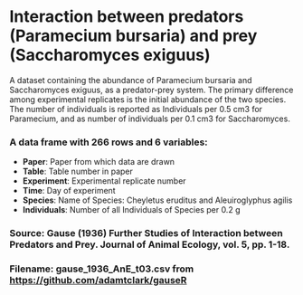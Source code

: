 # Interaction  between  predators  (Paramecium bursaria) and  prey  (Saccharomyces exiguus)

A dataset containing the abundance of Paramecium bursaria and Saccharomyces exiguus,
as a predator-prey system.  The primary difference among experimental replicates
is the initial abundance of the two species.
The number of individuals is reported as Individuals per 0.5 cm3 for Paramecium,
and as number of individuals per 0.1 cm3 for Saccharomyces.


### A data frame with 266 rows and 6 variables:

- **Paper**: Paper from which data are drawn
- **Table**: Table number in paper
- **Experiment**: Experimental replicate number
- **Time**: Day of experiment
- **Species**: Name of Species: Cheyletus eruditus and Aleuiroglyphus agilis
- **Individuals**: Number of all Individuals of Species per 0.2 g

### Source: Gause (1936) Further Studies of Interaction between Predators and Prey. Journal of Animal Ecology, vol. 5, pp. 1-18.
### Filename: gause_1936_AnE_t03.csv from https://github.com/adamtclark/gauseR